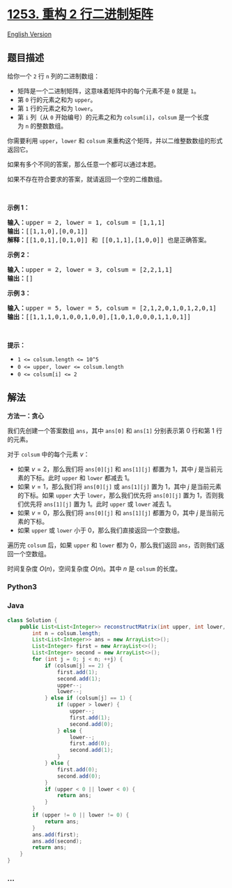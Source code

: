 # [1253. 重构 2 行二进制矩阵](https://leetcode.cn/problems/reconstruct-a-2-row-binary-matrix)

[English Version](/solution/1200-1299/1253.Reconstruct%20a%202-Row%20Binary%20Matrix/README_EN.md)

## 题目描述

<!-- 这里写题目描述 -->

<p>给你一个&nbsp;<code>2</code>&nbsp;行 <code>n</code> 列的二进制数组：</p>

<ul>
	<li>矩阵是一个二进制矩阵，这意味着矩阵中的每个元素不是&nbsp;<code>0</code>&nbsp;就是&nbsp;<code>1</code>。</li>
	<li>第 <code>0</code> 行的元素之和为&nbsp;<code>upper</code>。</li>
	<li>第 <code>1</code> 行的元素之和为 <code>lower</code>。</li>
	<li>第 <code>i</code> 列（从 <code>0</code> 开始编号）的元素之和为&nbsp;<code>colsum[i]</code>，<code>colsum</code>&nbsp;是一个长度为&nbsp;<code>n</code>&nbsp;的整数数组。</li>
</ul>

<p>你需要利用&nbsp;<code>upper</code>，<code>lower</code>&nbsp;和&nbsp;<code>colsum</code>&nbsp;来重构这个矩阵，并以二维整数数组的形式返回它。</p>

<p>如果有多个不同的答案，那么任意一个都可以通过本题。</p>

<p>如果不存在符合要求的答案，就请返回一个空的二维数组。</p>

<p>&nbsp;</p>

<p><strong>示例 1：</strong></p>

<pre><strong>输入：</strong>upper = 2, lower = 1, colsum = [1,1,1]
<strong>输出：</strong>[[1,1,0],[0,0,1]]
<strong>解释：</strong>[[1,0,1],[0,1,0]] 和 [[0,1,1],[1,0,0]] 也是正确答案。
</pre>

<p><strong>示例 2：</strong></p>

<pre><strong>输入：</strong>upper = 2, lower = 3, colsum = [2,2,1,1]
<strong>输出：</strong>[]
</pre>

<p><strong>示例 3：</strong></p>

<pre><strong>输入：</strong>upper = 5, lower = 5, colsum = [2,1,2,0,1,0,1,2,0,1]
<strong>输出：</strong>[[1,1,1,0,1,0,0,1,0,0],[1,0,1,0,0,0,1,1,0,1]]
</pre>

<p>&nbsp;</p>

<p><strong>提示：</strong></p>

<ul>
	<li><code>1 &lt;= colsum.length &lt;= 10^5</code></li>
	<li><code>0 &lt;= upper, lower &lt;= colsum.length</code></li>
	<li><code>0 &lt;= colsum[i] &lt;= 2</code></li>
</ul>

## 解法

<!-- 这里可写通用的实现逻辑 -->

**方法一：贪心**

我们先创建一个答案数组 `ans`，其中 `ans[0]` 和 `ans[1]` 分别表示第 $0$ 行和第 $1$ 行的元素。

对于 `colsum` 中的每个元素 $v$：

-   如果 $v = 2$，那么我们将 `ans[0][j]` 和 `ans[1][j]` 都置为 $1$，其中 $j$ 是当前元素的下标。此时 `upper` 和 `lower` 都减去 $1$。
-   如果 $v = 1$，那么我们将 `ans[0][j]` 或 `ans[1][j]` 置为 $1$，其中 $j$ 是当前元素的下标。如果 `upper` 大于 `lower`，那么我们优先将 `ans[0][j]` 置为 $1$，否则我们优先将 `ans[1][j]` 置为 $1$。此时 `upper` 或 `lower` 减去 $1$。
-   如果 $v = 0$，那么我们将 `ans[0][j]` 和 `ans[1][j]` 都置为 $0$，其中 $j$ 是当前元素的下标。
-   如果 `upper` 或 `lower` 小于 $0$，那么我们直接返回一个空数组。

遍历完 `colsum` 后，如果 `upper` 和 `lower` 都为 $0$，那么我们返回 `ans`，否则我们返回一个空数组。

时间复杂度 $O(n)$，空间复杂度 $O(n)$。其中 $n$ 是 `colsum` 的长度。

<!-- tabs:start -->

### **Python3**

<!-- 这里可写当前语言的特殊实现逻辑 -->



### **Java**

<!-- 这里可写当前语言的特殊实现逻辑 -->

```java
class Solution {
    public List<List<Integer>> reconstructMatrix(int upper, int lower, int[] colsum) {
        int n = colsum.length;
        List<List<Integer>> ans = new ArrayList<>();
        List<Integer> first = new ArrayList<>();
        List<Integer> second = new ArrayList<>();
        for (int j = 0; j < n; ++j) {
            if (colsum[j] == 2) {
                first.add(1);
                second.add(1);
                upper--;
                lower--;
            } else if (colsum[j] == 1) {
                if (upper > lower) {
                    upper--;
                    first.add(1);
                    second.add(0);
                } else {
                    lower--;
                    first.add(0);
                    second.add(1);
                }
            } else {
                first.add(0);
                second.add(0);
            }
            if (upper < 0 || lower < 0) {
                return ans;
            }
        }
        if (upper != 0 || lower != 0) {
            return ans;
        }
        ans.add(first);
        ans.add(second);
        return ans;
    }
}
```









### **...**

```

```



